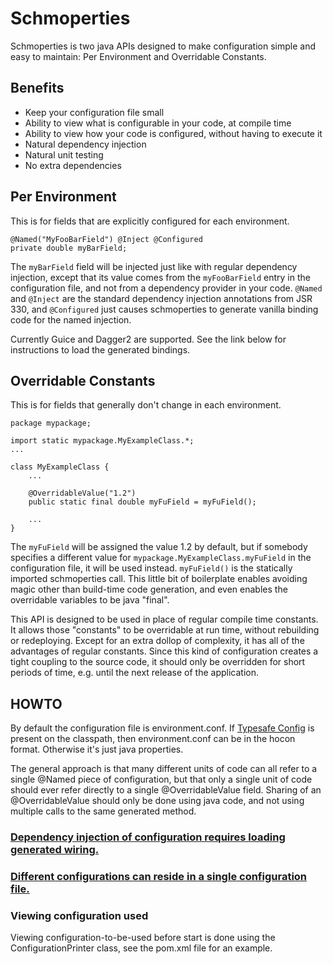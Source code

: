 # Schmoperties
Schmoperties is two java APIs designed to make configuration simple and easy to maintain:
Per Environment and Overridable Constants.

## Benefits
* Keep your configuration file small
* Ability to view what is configurable in your code, at compile time
* Ability to view how your code is configured, without having to execute it
* Natural dependency injection
* Natural unit testing
* No extra dependencies

## Per Environment

This is for fields that are explicitly configured for each environment.

	@Named("MyFooBarField") @Inject @Configured
	private double myBarField;

The `myBarField` field will be injected just like with regular dependency injection,
except that its value comes from the `myFooBarField` entry in the configuration file,
and not from a dependency provider in your code.
`@Named` and `@Inject` are the standard dependency injection annotations from JSR 330,
and `@Configured` just causes schmoperties to generate vanilla binding code for the named injection.

Currently Guice and Dagger2 are supported.
See the link below for instructions to load the generated bindings.

## Overridable Constants

This is for fields that generally don't change in each environment.

	package mypackage;

	import static mypackage.MyExampleClass.*;
	...
	
	class MyExampleClass {
		...
	
		@OverridableValue("1.2")
		public static final double myFuField = myFuField();
	
		...
	}

The `myFuField` will be assigned the value 1.2 by default,
but if somebody specifies a different value for `mypackage.MyExampleClass.myFuField` in the configuration file,
it will be used instead.
`myFuField()` is the statically imported schmoperties call.
This little bit of boilerplate enables avoiding magic other than build-time code generation,
and even enables the overridable variables to be java "final".

This API is designed to be used in place of regular compile time constants.
It allows those "constants" to be overridable at run time, without rebuilding or redeploying.
Except for an extra dollop of complexity, it has all of the advantages of regular constants.
Since this kind of configuration creates a tight coupling to the source code,
it should only be overridden for short periods of time,
e.g. until the next release of the application.

## HOWTO

By default the configuration file is environment.conf. If [Typesafe Config](https://github.com/lightbend/config) is present on the classpath,
then environment.conf can be in the hocon format. Otherwise it's just java properties.

The general approach is that many different units of code can all refer to a single @Named piece of configuration,
but that only a single unit of code should ever refer directly to a single @OverridableValue field.
Sharing of an @OverridableValue should only be done using java code, and not using multiple calls to the same generated method.

### [Dependency injection of configuration requires loading generated wiring.](doc/DependencyInjection.md)

### [Different configurations can reside in a single configuration file.](doc/Multiple.md)

### Viewing configuration used

Viewing configuration-to-be-used before start is done using the ConfigurationPrinter class,
see the pom.xml file for an example.
